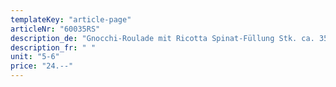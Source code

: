 ```yaml
---
templateKey: "article-page"
articleNr: "60035RS"
description_de: "Gnocchi-Roulade mit Ricotta Spinat-Füllung Stk. ca. 350gr\nLangsam in Butter gebraten – ein Gedicht"
description_fr: " "
unit: "5-6"
price: "24.--"
---
```

